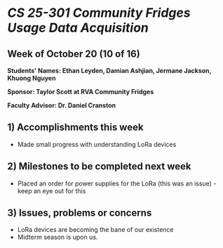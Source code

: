 # *CS 25-301 Community Fridges Usage Data Acquisition*

## Week of October 20 (10 of 16)

**Students' Names: Ethan Leyden, Damian Ashjian, Jermane Jackson, Khuong Nguyen**

**Sponsor: Taylor Scott at RVA Community Fridges**

**Faculty Advisor: Dr. Daniel Cranston**

## 1) Accomplishments this week ##
   - Made small progress with understanding LoRa devices

## 2) Milestones to be completed next week ##
   - Placed an order for power supplies for the LoRa (this was an issue) - keep an eye out for this

## 3) Issues, problems or concerns ##
   - LoRa devices are becoming the bane of our existence
   - Midterm season is upon us. 
   